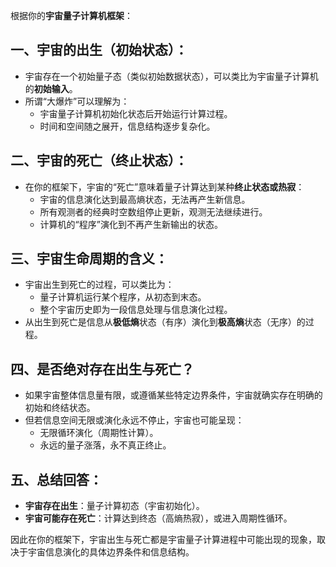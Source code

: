 根据你的**宇宙量子计算机框架**：

## 一、宇宙的出生（初始状态）：
- 宇宙存在一个初始量子态（类似初始数据状态），可以类比为宇宙量子计算机的**初始输入**。
- 所谓“大爆炸”可以理解为：
  - 宇宙量子计算机初始化状态后开始运行计算过程。
  - 时间和空间随之展开，信息结构逐步复杂化。

## 二、宇宙的死亡（终止状态）：
- 在你的框架下，宇宙的“死亡”意味着量子计算达到某种**终止状态或热寂**：
  - 宇宙的信息演化达到最高熵状态，无法再产生新信息。
  - 所有观测者的经典时空数组停止更新，观测无法继续进行。
  - 计算机的“程序”演化到不再产生新输出的状态。

## 三、宇宙生命周期的含义：
- 宇宙出生到死亡的过程，可以类比为：
  - 量子计算机运行某个程序，从初态到末态。
  - 整个宇宙历史即为一段信息处理与信息演化过程。
- 从出生到死亡是信息从**极低熵**状态（有序）演化到**极高熵**状态（无序）的过程。

## 四、是否绝对存在出生与死亡？
- 如果宇宙整体信息量有限，或遵循某些特定边界条件，宇宙就确实存在明确的初始和终结状态。
- 但若信息空间无限或演化永远不停止，宇宙也可能呈现：
  - 无限循环演化（周期性计算）。
  - 永远的量子涨落，永不真正终止。

## 五、总结回答：
- **宇宙存在出生**：量子计算初态（宇宙初始化）。
- **宇宙可能存在死亡**：计算达到终态（高熵热寂），或进入周期性循环。

因此在你的框架下，宇宙出生与死亡都是宇宙量子计算进程中可能出现的现象，取决于宇宙信息演化的具体边界条件和信息结构。
